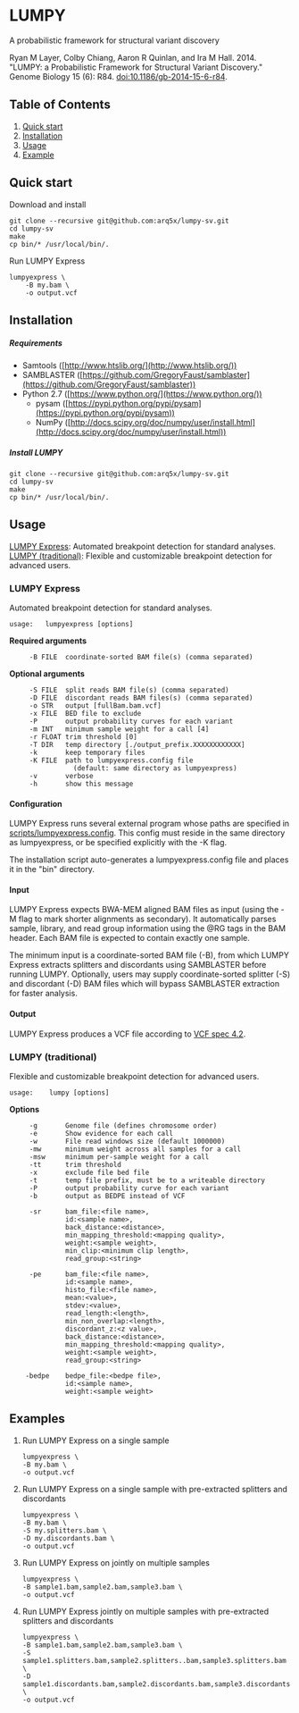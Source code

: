 LUMPY
=====

A probabilistic framework for structural variant discovery

Ryan M Layer, Colby Chiang, Aaron R Quinlan, and Ira M Hall. 2014.
"LUMPY: a Probabilistic Framework for Structural Variant Discovery."
Genome Biology 15 (6): R84.
[doi:10.1186/gb-2014-15-6-r84](http://dx.doi.org/10.1186/gb-2014-15-6-r84).

## Table of Contents
1. [Quick start](#quick-start)
2. [Installation](#installation)
3. [Usage](#usage)
4. [Example](#examples)

## Quick start

Download and install
```
git clone --recursive git@github.com:arq5x/lumpy-sv.git
cd lumpy-sv
make
cp bin/* /usr/local/bin/.
```

Run LUMPY Express
```
lumpyexpress \
    -B my.bam \
    -o output.vcf
```

## Installation

##### Requirements
- Samtools ([http://www.htslib.org/](http://www.htslib.org/))
- SAMBLASTER ([https://github.com/GregoryFaust/samblaster](https://github.com/GregoryFaust/samblaster))
- Python 2.7 ([https://www.python.org/](https://www.python.org/))
    * pysam ([https://pypi.python.org/pypi/pysam](https://pypi.python.org/pypi/pysam))
    * NumPy ([http://docs.scipy.org/doc/numpy/user/install.html](http://docs.scipy.org/doc/numpy/user/install.html))

##### Install LUMPY
```
git clone --recursive git@github.com:arq5x/lumpy-sv.git
cd lumpy-sv
make
cp bin/* /usr/local/bin/.
```

## Usage

[LUMPY Express](#lumpy-express): Automated breakpoint detection for standard analyses.  
[LUMPY (traditional)](#lumpy-traditional): Flexible and customizable breakpoint detection for advanced users.

### LUMPY Express
Automated breakpoint detection for standard analyses.

```
usage:   lumpyexpress [options]
```

**Required arguments**
```
     -B FILE  coordinate-sorted BAM file(s) (comma separated)
```

**Optional arguments**
```
     -S FILE  split reads BAM file(s) (comma separated)
     -D FILE  discordant reads BAM files(s) (comma separated)
     -o STR   output [fullBam.bam.vcf]
     -x FILE  BED file to exclude
     -P       output probability curves for each variant
     -m INT   minimum sample weight for a call [4]
     -r FLOAT trim threshold [0]
     -T DIR   temp directory [./output_prefix.XXXXXXXXXXXX]
     -k       keep temporary files
     -K FILE  path to lumpyexpress.config file
                (default: same directory as lumpyexpress)
     -v       verbose
     -h       show this message
```

#### Configuration
LUMPY Express runs several external program whose paths are specified in
[scripts/lumpyexpress.config](scripts/lumpyexpress.config). This config
must reside in the same directory as lumpyexpress, or be specified explicitly
with the -K flag.

The installation script auto-generates a lumpyexpress.config file
and places it in the "bin" directory.

#### Input
LUMPY Express expects BWA-MEM aligned BAM files as input (using the -M flag to mark
shorter alignments as secondary).
It automatically parses sample, library, and read group information using the @RG
tags in the BAM header.
Each BAM file is expected to contain exactly one sample.

The minimum input is a coordinate-sorted BAM file (-B), from which LUMPY Express
extracts splitters and discordants using SAMBLASTER before running LUMPY.
Optionally, users may supply coordinate-sorted splitter (-S) and discordant (-D)
BAM files which will bypass SAMBLASTER extraction for faster analysis.

#### Output
LUMPY Express produces a VCF file according to [VCF spec 4.2](https://samtools.github.io/hts-specs/VCFv4.2.pdf).

### LUMPY (traditional)
Flexible and customizable breakpoint detection for advanced users.

```
usage:    lumpy [options]
```

**Options**
```
     -g       Genome file (defines chromosome order)
     -e       Show evidence for each call
     -w       File read windows size (default 1000000)
     -mw      minimum weight across all samples for a call
     -msw     minimum per-sample weight for a call
     -tt      trim threshold
     -x       exclude file bed file
     -t       temp file prefix, must be to a writeable directory
     -P       output probability curve for each variant
     -b       output as BEDPE instead of VCF

     -sr      bam_file:<file name>,
              id:<sample name>,
              back_distance:<distance>,
              min_mapping_threshold:<mapping quality>,
              weight:<sample weight>,
              min_clip:<minimum clip length>,
              read_group:<string>

     -pe      bam_file:<file name>,
              id:<sample name>,
              histo_file:<file name>,
              mean:<value>,
              stdev:<value>,
              read_length:<length>,
              min_non_overlap:<length>,
              discordant_z:<z value>,
              back_distance:<distance>,
              min_mapping_threshold:<mapping quality>,
              weight:<sample weight>,
              read_group:<string>

    -bedpe    bedpe_file:<bedpe file>,
              id:<sample name>,
              weight:<sample weight>
```

## Examples

1. Run LUMPY Express on a single sample
    ```
    lumpyexpress \
	-B my.bam \
	-o output.vcf
    ```

2. Run LUMPY Express on a single sample with pre-extracted splitters and discordants
    ```
    lumpyexpress \
	-B my.bam \
	-S my.splitters.bam \
	-D my.discordants.bam \
	-o output.vcf
    ```

3. Run LUMPY Express on jointly on multiple samples
    ```
    lumpyexpress \
	-B sample1.bam,sample2.bam,sample3.bam \
	-o output.vcf
    ```

4. Run LUMPY Express jointly on multiple samples with pre-extracted splitters and discordants
    ```
    lumpyexpress \
	-B sample1.bam,sample2.bam,sample3.bam \
	-S sample1.splitters.bam,sample2.splitters..bam,sample3.splitters.bam \
	-D sample1.discordants.bam,sample2.discordants.bam,sample3.discordants.bam \
	-o output.vcf
    ```


